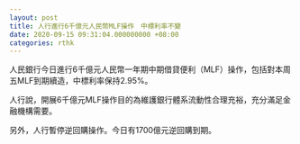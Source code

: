 ```yaml
---
layout: post
title: 人行進行6千億元人民幣MLF操作　中標利率不變
date: 2020-09-15 09:31:04.000000000 +08:00
categories: rthk
---
```


人民銀行今日進行6千億元人民幣一年期中期借貸便利（MLF）操作，包括對本周五MLF到期續造，中標利率保持2.95%。

人行說，開展6千億元MLF操作目的為維護銀行體系流動性合理充裕，充分滿足金融機構需要。

另外，人行暫停逆回購操作。今日有1700億元逆回購到期。
